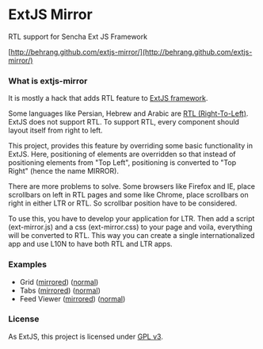 ExtJS Mirror
============

RTL support for Sencha Ext JS Framework

[http://behrang.github.com/extjs-mirror/](http://behrang.github.com/extjs-mirror/)

### What is extjs-mirror
It is mostly a hack that adds RTL feature to [ExtJS framework](http://www.sencha.com/products/extjs/).

Some languages like Persian, Hebrew and Arabic are [RTL (Right-To-Left)](http://en.wikipedia.org/wiki/Right-to-left). ExtJS does not support RTL. To support RTL, every component should layout itself from right to left.

This project, provides this feature by overriding some basic functionality in ExtJS. Here, positioning of elements are overridden so that instead of positioning elements from "Top Left", positioning is converted to "Top Right" (hence the name MIRROR).

There are more problems to solve. Some browsers like Firefox and IE, place scrollbars on left in RTL pages and some like Chrome, place scrollbars on right in either LTR or RTL. So scrollbar position have to be considered.

To use this, you have to develop your application for LTR. Then add a script (ext-mirror.js) and a css (ext-mirror.css) to your page and voila, everything will be converted to RTL. This way you can create a single internationalized app and use L10N to have both RTL and LTR apps.

### Examples
* Grid ([mirrored](http://behrang.github.com/extjs-mirror/2.html)) ([normal](http://behrang.github.com/extjs-mirror/2.html?ext-mirror-off))
* Tabs ([mirrored](http://behrang.github.com/extjs-mirror/3.html)) ([normal](http://behrang.github.com/extjs-mirror/3.html?ext-mirror-off))
* Feed Viewer ([mirrored](http://behrang.github.com/extjs-mirror/4.html)) ([normal](http://behrang.github.com/extjs-mirror/4.html?ext-mirror-off))

### License
As ExtJS, this project is licensed under [GPL v3](http://www.gnu.org/licenses/gpl.html).